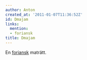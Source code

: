 ```yaml
---
author: Anton
created_at: '2011-01-07T11:36:52Z'
id: Dmajam
links:
  mention:
  - foriansk
title: Dmajam
---
```


En [foriansk] maträtt.

  [foriansk]: foriansk
